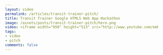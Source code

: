 ```yaml
---
layout: video
permalink: /articles/transit-trainer-pitch/
title: Transit Trainer Google HTML5 Web App Hackathon
image: /assets/posts/transit-trainer-pitch/hero.png
video: <iframe width="950" height="513" src="http://www.youtube.com/embed/DGrV277AiaQ?rel=0?wmode=opaque" frameborder="0" allowfullscreen></iframe>
tags:
- video
- pitch
comments: false
---
```


<!-- <div class="hero">{% image posts/transit-trainer-pitch/hero.png %}</div> -->

<!-- <a href="/projects/transit-trainer">Transit Trainer</a> (Google HTML5 Web App Hackathon 2011) -->
